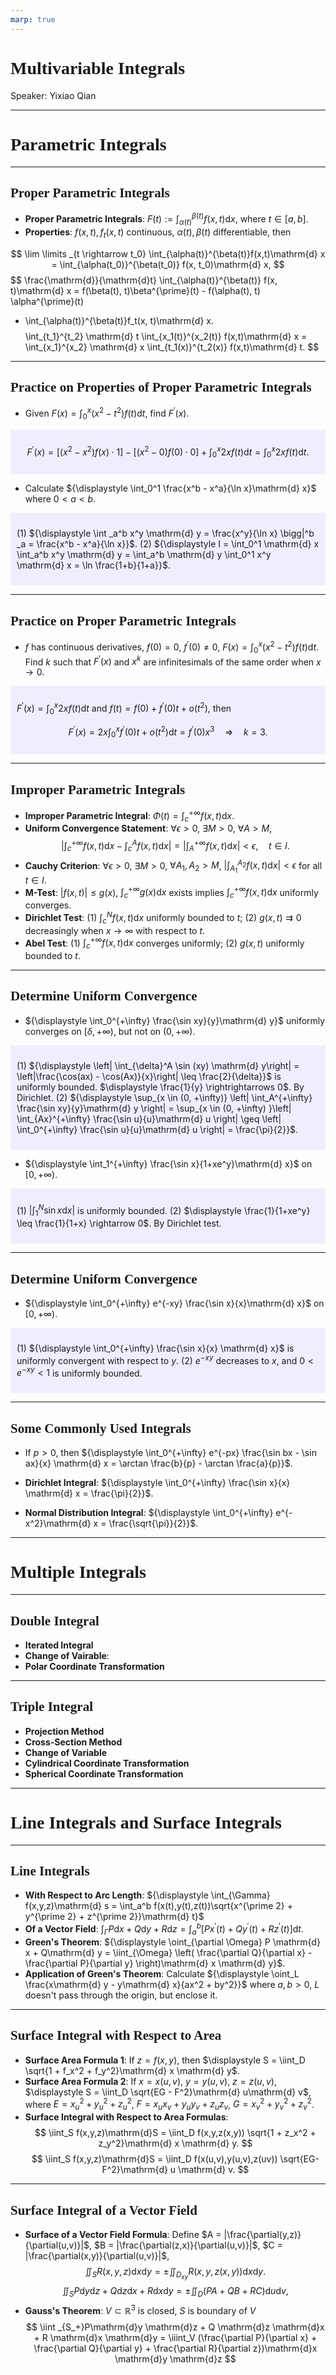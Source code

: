 ```yaml
---
marp: true
---
```

<style>
  section {
    font-family: 'LXGW Bright';
  }

  h1, h2, h3 {
    font-family: 'LXGW Bright';
  }
</style>
<style>
img[alt~="center"] {
  display: block;
  margin: 0 auto;
}
</style>
<style>
.note {
  background-color: #eef;
  padding: 10px;
  margin: 10px 0;
  text-align: left;
}
.trick {
  background-color: #fee;
  padding: 10px;
  margin: 10px 0;
  text-align: left;
}
</style>

# Multivariable Integrals

Speaker: Yixiao Qian

---

# Parametric Integrals

---

## Proper Parametric Integrals

- **Proper Parametric Integrals**: ${\displaystyle F(t) := \int_{\alpha(t)}^{\beta(t)} f(x, t)\mathrm{d} x}$, where $t \in [a, b]$.
- **Properties**: $f(x,t), f_t(x,t)$ continuous, $\alpha(t),\beta(t)$ differentiable, then

$$
\lim \limits _{t \rightarrow t_0} \int_{\alpha(t)}^{\beta(t)}f(x,t)\mathrm{d} x
= \int_{\alpha(t_0)}^{\beta(t_0)} f(x, t_0)\mathrm{d} x,
$$
$$
\frac{\mathrm{d}}{\mathrm{d}t} \int_{\alpha(t)}^{\beta(t)} f(x, t)\mathrm{d} x
= f(\beta(t), t)\beta^{\prime}(t) - f(\alpha(t), t) \alpha^{\prime}(t)
+ \int_{\alpha(t)}^{\beta(t)}f_t(x, t)\mathrm{d} x.
$$
$$
\int_{t_1}^{t_2} \mathrm{d} t \int_{x_1(t)}^{x_2(t)} f(x,t)\mathrm{d} x = \int_{x_1}^{x_2} \mathrm{d} x \int_{t_1(x)}^{t_2(x)} f(x,t)\mathrm{d} t.
$$


---

## Practice on Properties of Proper Parametric Integrals

- Given $\displaystyle F(x) = \int_0^x (x^2 - t^2)f(t)\mathrm{d} t$, find $F^{\prime}(x)$.

<div class=note>

$$
F^{\prime}(x) = [(x^2 - x^2)f(x) \cdot 1] - [(x^2 - 0)f(0)\cdot 0] + \int_0^x 2xf(t)\mathrm{d} t
              = \int_0^x 2xf(t)\mathrm{d} t.
$$

</div>

- Calculate ${\displaystyle \int_0^1 \frac{x^b - x^a}{\ln x}\mathrm{d} x}$ where $0 < a < b$.

<div class=note>

(1) ${\displaystyle \int _a^b x^y \mathrm{d} y = \frac{x^y}{\ln x} \bigg|^b _a = \frac{x^b - x^a}{\ln x}}$.
(2) ${\displaystyle I = \int_0^1 \mathrm{d} x \int_a^b x^y \mathrm{d} y = \int_a^b \mathrm{d} y \int_0^1 x^y \mathrm{d} x = \ln \frac{1+b}{1+a}}$.

</div>


---

## Practice on Proper Parametric Integrals

- $f$ has continuous derivatives, $f(0)=0$, $f^{\prime}(0) \neq 0$, $\displaystyle F(x) = \int_0^x (x^2 - t^2)f(t)\mathrm{d} t$. Find $k$ such that $F^{\prime}(x)$ and $x^k$ are infinitesimals of the same order when $x \rightarrow 0$.

<div class=note>

$\displaystyle F^{\prime}(x) = \int_0^x 2x f(t)\mathrm{d} t$ and $f(t) = f(0) + f^{\prime}(0)t + o(t^2)$, then

$$ F^{\prime}(x) = 2x \int_0^x f^{\prime}(0)t + o(t^2)\mathrm{d} t = f^{\prime}(0)x^3 \quad \Rightarrow \quad k = 3. $$

</div>

---

## Improper Parametric Integrals

- **Improper Parametric Integral**: $\displaystyle \Phi(t) = \int_c^{+\infty} f(x,t)\mathrm{d} x$.
- **Uniform Convergence Statement**: $\forall \epsilon > 0$, $\exists M > 0$, $\forall A > M$,
$$\displaystyle \left| \int_c^{+\infty}f(x,t)\mathrm{d} x - \int_c^Af(x,t)\mathrm{d}x \right| = \left| \int_A^{+\infty} f(x,t)\mathrm{d} x \right| < \epsilon, \quad t \in I.$$
- **Cauchy Criterion**: $\forall \epsilon > 0$, $\exists M > 0$, $\forall A_1, A_2 > M$, $\displaystyle \left| \int_{A_1}^{A_2}f(x,t)\mathrm{d} x \right| < \epsilon$ for all $t \in I$.
- **M-Test**: $|f(x,t)| \leq g(x)$, $\displaystyle \int_c^{+\infty}g(x)\mathrm{d} x$ exists implies ${\displaystyle \int_c^{+\infty}f(x,t)\mathrm{d} x}$ uniformly converges.
- **Dirichlet Test**: (1) ${\displaystyle \int_c ^N f(x,t) \mathrm{d} x}$ uniformly bounded to $t$; (2) $g(x,t) \rightrightarrows 0$ decreasingly when $x \rightarrow \infty$ with respect to $t$.
- **Abel Test**: (1) ${\displaystyle \int_c^{+\infty} f(x,t)\mathrm{d} x}$ converges uniformly; (2) $g(x,t)$ uniformly bounded to $t$.

---

## Determine Uniform Convergence

- ${\displaystyle \int_0^{+\infty} \frac{\sin xy}{y}\mathrm{d} y}$ uniformly converges on $[\delta, +\infty)$, but not on $(0, +\infty)$.

<div class=note>

(1) ${\displaystyle \left| \int_{\delta}^A \sin (xy) \mathrm{d} y\right| = \left|\frac{\cos(ax) - \cos(Ax)}{x}\right| \leq \frac{2}{\delta}}$ is uniformly bounded. $\displaystyle \frac{1}{y} \rightrightarrows 0$. By Dirichlet.
(2) ${\displaystyle \sup_{x \in (0, +\infty)} \left| \int_A^{+\infty} \frac{\sin xy}{y}\mathrm{d} y \right| = \sup_{x \in (0, +\infty) }\left| \int_{Ax}^{+\infty} \frac{\sin u}{u}\mathrm{d} u \right| \geq \left| \int_0^{+\infty} \frac{\sin u}{u}\mathrm{d} u \right| = \frac{\pi}{2}}$.

</div>

- ${\displaystyle \int_1^{+\infty} \frac{\sin x}{1+xe^y}\mathrm{d} x}$ on $[0, +\infty)$.

<div class=note>

(1) $\displaystyle \left| \int_1^N \sin x \mathrm{d} x \right|$ is uniformly bounded. (2) $\displaystyle \frac{1}{1+xe^y} \leq \frac{1}{1+x} \rightarrow 0$. By Dirichlet test.

</div>

---

## Determine Uniform Convergence

- ${\displaystyle \int_0^{+\infty} e^{-xy} \frac{\sin x}{x}\mathrm{d} x}$ on $[0, +\infty)$.

<div class=note>

(1) ${\displaystyle \int_0^{+\infty} \frac{\sin x}{x} \mathrm{d} x}$ is uniformly convergent with respect to $y$.
(2) $e^{-xy}$ decreases to $x$, and $0 < e^{-xy} < 1$ is uniformly bounded.

</div>

---

## Some Commonly Used Integrals

- If $p > 0$, then ${\displaystyle \int_0^{+\infty} e^{-px} \frac{\sin bx - \sin ax}{x} \mathrm{d} x = \arctan \frac{b}{p} - \arctan \frac{a}{p}}$.

- **Dirichlet Integral**: ${\displaystyle \int_0^{+\infty} \frac{\sin x}{x} \mathrm{d} x = \frac{\pi}{2}}$.

- **Normal Distribution Integral**: ${\displaystyle \int_0^{+\infty} e^{-x^2}\mathrm{d} x = \frac{\sqrt{\pi}}{2}}$.


---

# Multiple Integrals

---

## Double Integral

- **Iterated Integral**
- **Change of Vairable**:
- **Polar Coordinate Transformation**

---

## Triple Integral

- **Projection Method**
- **Cross-Section Method**
- **Change of Variable**
- **Cylindrical Coordinate Transformation**
- **Spherical Coordinate Transformation**

---

# Line Integrals and Surface Integrals

---

## Line Integrals

- **With Respect to Arc Length**: ${\displaystyle \int_{\Gamma} f(x,y,z)\mathrm{d} s = \int_a^b f(x(t),y(t),z(t))\sqrt{x^{\prime 2} + y^{\prime 2} + z^{\prime 2}}\mathrm{d} t}$
- **Of a Vector Field**: $\displaystyle \int_{\Gamma} P \mathrm{d} x + Q\mathrm{d} y + R \mathrm{d} z = \int_a^b [Px^{\prime}(t) + Qy^{\prime}(t) + Rz^{\prime}(t)]\mathrm{d} t$.
- **Green's Theorem**: ${\displaystyle \oint_{\partial \Omega} P \mathrm{d} x + Q\mathrm{d} y = \iint_{\Omega} \left( \frac{\partial Q}{\partial x} - \frac{\partial P}{\partial y} \right)\mathrm{d} x \mathrm{d} y}$.
- **Application of Green's Theorem**: Calculate ${\displaystyle \oint_L \frac{x\mathrm{d} y - y\mathrm{d} x}{ax^2 + by^2}}$ where $a, b > 0$, $L$ doesn't pass through the origin, but enclose it.


---

## Surface Integral with Respect to Area

- **Surface Area Formula 1**: If $z = f(x,y)$, then $\displaystyle S = \iint_D \sqrt{1 + f_x^2 + f_y^2}\mathrm{d} x \mathrm{d} y$.
- **Surface Area Formula 2**: If $x=x(u,v)$, $y = y(u,v)$, $z = z(u, v)$, $\displaystyle S = \iint_D \sqrt{EG - F^2}\mathrm{d} u\mathrm{d} v$, where $E=x_u^2+y_u^2+z_u^2$, $F=x_ux_v+y_uy_v+z_uz_v$, $G = x_v^2+y_v^2+z_v^2$.
- **Surface Integral with Respect to Area Formulas**:
$$
\iint_S f(x,y,z)\mathrm{d}S = \iint_D f(x,y,z(x,y)) \sqrt{1 + z_x^2 + z_y^2}\mathrm{d} x \mathrm{d} y.
$$
$$
\iint_S f(x,y,z)\mathrm{d}S = \iint_D f(x(u,v),y(u,v),z(uv)) \sqrt{EG-F^2}\mathrm{d} u \mathrm{d} v.
$$

---

## Surface Integral of a Vector Field

- **Surface of a Vector Field Formula**: Define $A = |\frac{\partial(y,z)}{\partial(u,v)}|$, $B = |\frac{\partial(z,x)}{\partial(u,v)}|$, $C = |\frac{\partial(x,y)}{\partial(u,v)}|$,
$$
\iint_S R(x,y,z)\mathrm{d}x\mathrm{d}y = \pm \iint_{D_{xy}} R(x,y,z(x,y))\mathrm{d}x\mathrm{d}y.
$$
$$
\iint_S P\mathrm{d}y\mathrm{d}z + Q\mathrm{d}z\mathrm{d}x + R\mathrm{d}x\mathrm{d}y
= \pm \iint_D (PA + QB + RC)\mathrm{d}u\mathrm{d}v,
$$
- **Gauss's Theorem**: $V \subset \mathbb{R}^3$ is closed, $S$ is boundary of $V$
$$
\iint  _{S_+}P\mathrm{d}y \mathrm{d}z + Q \mathrm{d}z \mathrm{d}x + R \mathrm{d}x \mathrm{d}y = \iiint_V (\frac{\partial P}{\partial x} + \frac{\partial Q}{\partial y} + \frac{\partial R}{\partial z})\mathrm{d}x \mathrm{d}y \mathrm{d}z
$$










